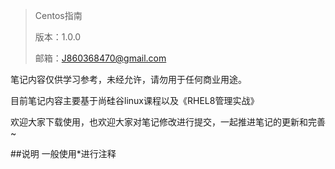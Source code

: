 > Centos指南
>
> 版本：1.0.0
>
> 邮箱：J860368470@gmail.com

笔记内容仅供学习参考，未经允许，请勿用于任何商业用途。

目前笔记内容主要基于尚硅谷linux课程以及《RHEL8管理实战》

欢迎大家下载使用，也欢迎大家对笔记修改进行提交，一起推进笔记的更新和完善~

##说明
一般使用*进行注释
